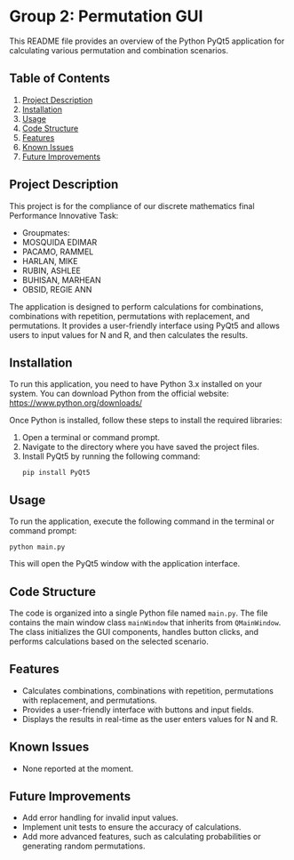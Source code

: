 # Group 2: Permutation GUI

This README file provides an overview of the Python PyQt5 application for calculating various permutation and combination scenarios.

## Table of Contents
1. [Project Description](#project-description)
2. [Installation](#installation)
3. [Usage](#usage)
4. [Code Structure](#code-structure)
5. [Features](#features)
6. [Known Issues](#known-issues)
7. [Future Improvements](#future-improvements)

## Project Description
This project is for the compliance of our discrete mathematics final Performance Innovative Task:
- Groupmates:
- MOSQUIDA EDIMAR
- PACAMO, RAMMEL 
- HARLAN, MIKE
- RUBIN, ASHLEE
- BUHISAN, MARHEAN
- OBSID, REGIE ANN   

The application is designed to perform calculations for combinations, combinations with repetition, permutations with replacement, and permutations. It provides a user-friendly interface using PyQt5 and allows users to input values for N and R, and then calculates the results.

## Installation
To run this application, you need to have Python 3.x installed on your system. You can download Python from the official website: https://www.python.org/downloads/

Once Python is installed, follow these steps to install the required libraries:

1. Open a terminal or command prompt.
2. Navigate to the directory where you have saved the project files.
3. Install PyQt5 by running the following command:
   ```
   pip install PyQt5
   ```

## Usage
To run the application, execute the following command in the terminal or command prompt:

```
python main.py
```

This will open the PyQt5 window with the application interface.

## Code Structure
The code is organized into a single Python file named `main.py`. The file contains the main window class `mainWindow` that inherits from `QMainWindow`. The class initializes the GUI components, handles button clicks, and performs calculations based on the selected scenario.

## Features
- Calculates combinations, combinations with repetition, permutations with replacement, and permutations.
- Provides a user-friendly interface with buttons and input fields.
- Displays the results in real-time as the user enters values for N and R.

## Known Issues
- None reported at the moment.

## Future Improvements
- Add error handling for invalid input values.
- Implement unit tests to ensure the accuracy of calculations.
- Add more advanced features, such as calculating probabilities or generating random permutations.
